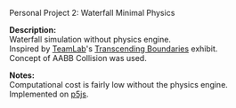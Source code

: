 Personal Project 2: Waterfall Minimal Physics

**Description:**  
Waterfall simulation without physics engine.  
Inspired by [TeamLab](https://www.teamlab.art/)'s [Transcending Boundaries](https://www.teamlab.art/e/pacelondon/) exhibit.  
Concept of AABB Collision was used.  

**Notes:**  
Computational cost is fairly low without the physics engine.  
Implemented on [p5js](https://p5js.org/).  
